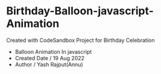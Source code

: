 # Birthday-Balloon-javascript-Animation
Created with CodeSandbox
 Project for Birthday Celebration 

* Balloon Animation In javascript
* Created Date / 19 Aug 2022
* Author / Yash Rajput(Annu)

